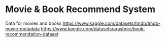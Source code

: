 # Movie & Book Recommend System 
Data for movies and books
https://www.kaggle.com/datasets/tmdb/tmdb-movie-metadata
https://www.kaggle.com/datasets/arashnic/book-recommendation-dataset